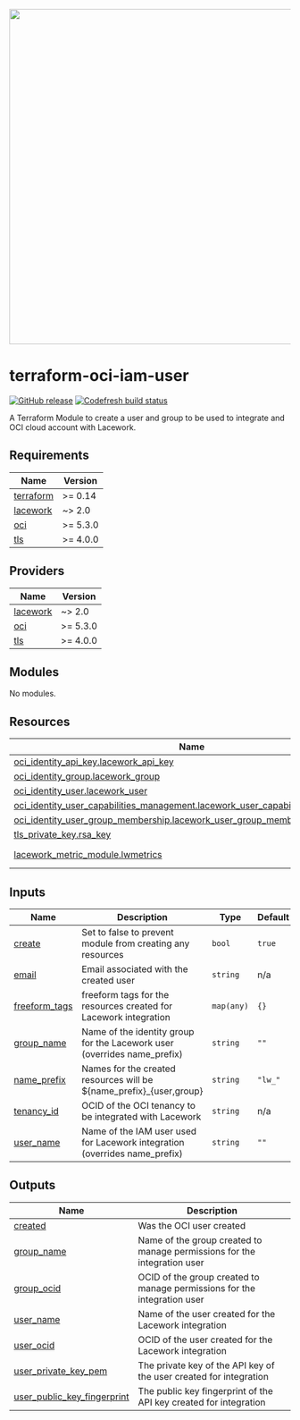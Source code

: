 <a href="https://lacework.com"><img src="https://techally-content.s3-us-west-1.amazonaws.com/public-content/lacework_logo_full.png" width="600"></a>

# terraform-oci-iam-user

[![GitHub release](https://img.shields.io/github/release/lacework/terraform-oci-iam-user.svg)](https://github.com/lacework/terraform-oci-iam-user/releases/)
[![Codefresh build status]( https://g.codefresh.io/api/badges/pipeline/lacework/terraform-modules%2Ftest-compatibility?type=cf-1&key=eyJhbGciOiJIUzI1NiJ9.NWVmNTAxOGU4Y2FjOGQzYTkxYjg3ZDEx.RJ3DEzWmBXrJX7m38iExJ_ntGv4_Ip8VTa-an8gBwBo)]( https://g.codefresh.io/pipelines/edit/new/builds?id=607e25e6728f5a6fba30431b&pipeline=test-compatibility&projects=terraform-modules&projectId=607db54b728f5a5f8930405d)

A Terraform Module to create a user and group to be used to integrate and OCI
cloud account with Lacework.

<!-- BEGIN_TF_DOCS -->
## Requirements

| Name | Version |
|------|---------|
| <a name="requirement_terraform"></a> [terraform](#requirement\_terraform) | >= 0.14 |
| <a name="requirement_lacework"></a> [lacework](#requirement\_lacework) | ~> 2.0 |
| <a name="requirement_oci"></a> [oci](#requirement\_oci) | >= 5.3.0 |
| <a name="requirement_tls"></a> [tls](#requirement\_tls) | >= 4.0.0 |

## Providers

| Name | Version |
|------|---------|
| <a name="provider_lacework"></a> [lacework](#provider\_lacework) | ~> 2.0 |
| <a name="provider_oci"></a> [oci](#provider\_oci) | >= 5.3.0 |
| <a name="provider_tls"></a> [tls](#provider\_tls) | >= 4.0.0 |

## Modules

No modules.

## Resources

| Name | Type |
|------|------|
| [oci_identity_api_key.lacework_api_key](https://registry.terraform.io/providers/oracle/oci/latest/docs/resources/identity_api_key) | resource |
| [oci_identity_group.lacework_group](https://registry.terraform.io/providers/oracle/oci/latest/docs/resources/identity_group) | resource |
| [oci_identity_user.lacework_user](https://registry.terraform.io/providers/oracle/oci/latest/docs/resources/identity_user) | resource |
| [oci_identity_user_capabilities_management.lacework_user_capabilities_management](https://registry.terraform.io/providers/oracle/oci/latest/docs/resources/identity_user_capabilities_management) | resource |
| [oci_identity_user_group_membership.lacework_user_group_membership](https://registry.terraform.io/providers/oracle/oci/latest/docs/resources/identity_user_group_membership) | resource |
| [tls_private_key.rsa_key](https://registry.terraform.io/providers/hashicorp/tls/latest/docs/resources/private_key) | resource |
| [lacework_metric_module.lwmetrics](https://registry.terraform.io/providers/lacework/lacework/latest/docs/data-sources/metric_module) | data source |

## Inputs

| Name | Description | Type | Default | Required |
|------|-------------|------|---------|:--------:|
| <a name="input_create"></a> [create](#input\_create) | Set to false to prevent module from creating any resources | `bool` | `true` | no |
| <a name="input_email"></a> [email](#input\_email) | Email associated with the created user | `string` | n/a | yes |
| <a name="input_freeform_tags"></a> [freeform\_tags](#input\_freeform\_tags) | freeform tags for the resources created for Lacework integration | `map(any)` | `{}` | no |
| <a name="input_group_name"></a> [group\_name](#input\_group\_name) | Name of the identity group for the Lacework user (overrides name\_prefix) | `string` | `""` | no |
| <a name="input_name_prefix"></a> [name\_prefix](#input\_name\_prefix) | Names for the created resources will be ${name\_prefix}\_{user,group} | `string` | `"lw_"` | no |
| <a name="input_tenancy_id"></a> [tenancy\_id](#input\_tenancy\_id) | OCID of the OCI tenancy to be integrated with Lacework | `string` | n/a | yes |
| <a name="input_user_name"></a> [user\_name](#input\_user\_name) | Name of the IAM user used for Lacework integration (overrides name\_prefix) | `string` | `""` | no |

## Outputs

| Name | Description |
|------|-------------|
| <a name="output_created"></a> [created](#output\_created) | Was the OCI user created |
| <a name="output_group_name"></a> [group\_name](#output\_group\_name) | Name of the group created to manage permissions for the integration user |
| <a name="output_group_ocid"></a> [group\_ocid](#output\_group\_ocid) | OCID of the group created to manage permissions for the integration user |
| <a name="output_user_name"></a> [user\_name](#output\_user\_name) | Name of the user created for the Lacework integration |
| <a name="output_user_ocid"></a> [user\_ocid](#output\_user\_ocid) | OCID of the user created for the Lacework integration |
| <a name="output_user_private_key_pem"></a> [user\_private\_key\_pem](#output\_user\_private\_key\_pem) | The private key of the API key of the user created for integration |
| <a name="output_user_public_key_fingerprint"></a> [user\_public\_key\_fingerprint](#output\_user\_public\_key\_fingerprint) | The public key fingerprint of the API key created for integration |
<!-- END_TF_DOCS -->
